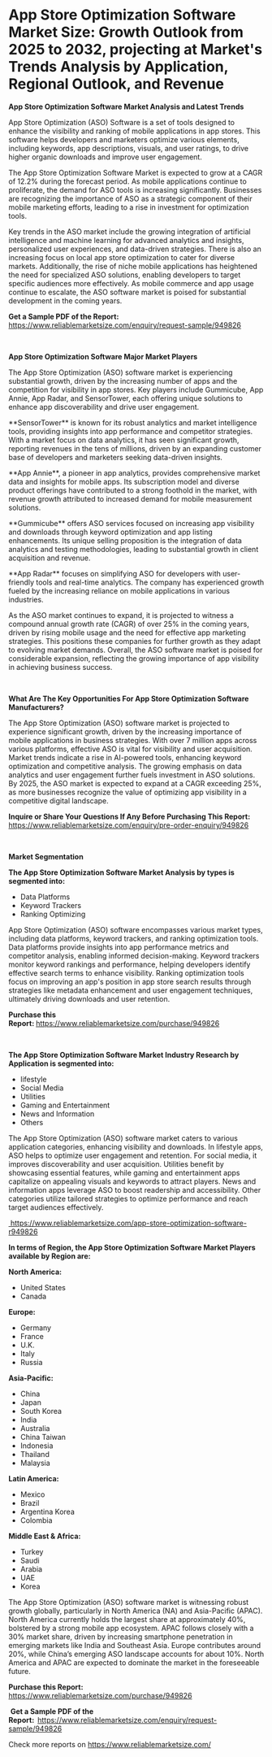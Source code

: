 <p><h1>App Store Optimization Software Market Size: Growth Outlook from 2025 to 2032, projecting at Market's Trends Analysis by Application, Regional Outlook, and Revenue</h1></p><p><strong>App Store Optimization Software Market Analysis and Latest Trends</strong></p>
<p><p>App Store Optimization (ASO) Software is a set of tools designed to enhance the visibility and ranking of mobile applications in app stores. This software helps developers and marketers optimize various elements, including keywords, app descriptions, visuals, and user ratings, to drive higher organic downloads and improve user engagement.</p><p>The App Store Optimization Software Market is expected to grow at a CAGR of 12.2% during the forecast period. As mobile applications continue to proliferate, the demand for ASO tools is increasing significantly. Businesses are recognizing the importance of ASO as a strategic component of their mobile marketing efforts, leading to a rise in investment for optimization tools.</p><p>Key trends in the ASO market include the growing integration of artificial intelligence and machine learning for advanced analytics and insights, personalized user experiences, and data-driven strategies. There is also an increasing focus on local app store optimization to cater for diverse markets. Additionally, the rise of niche mobile applications has heightened the need for specialized ASO solutions, enabling developers to target specific audiences more effectively. As mobile commerce and app usage continue to escalate, the ASO software market is poised for substantial development in the coming years.</p></p>
<p><strong>Get a Sample PDF of the Report:&nbsp;</strong> <a href="https://www.reliablemarketsize.com/enquiry/request-sample/949826?utm_campaign=2941&utm_medium=2&utm_source=Github&utm_content=ia&utm_term=05032025&utm_id=app-store-optimization-software">https://www.reliablemarketsize.com/enquiry/request-sample/949826</a></p>
<p>&nbsp;</p>
<p><strong>App Store Optimization Software Major Market Players</strong></p>
<p><p>The App Store Optimization (ASO) software market is experiencing substantial growth, driven by the increasing number of apps and the competition for visibility in app stores. Key players include Gummicube, App Annie, App Radar, and SensorTower, each offering unique solutions to enhance app discoverability and drive user engagement.</p><p>**SensorTower** is known for its robust analytics and market intelligence tools, providing insights into app performance and competitor strategies. With a market focus on data analytics, it has seen significant growth, reporting revenues in the tens of millions, driven by an expanding customer base of developers and marketers seeking data-driven insights.</p><p>**App Annie**, a pioneer in app analytics, provides comprehensive market data and insights for mobile apps. Its subscription model and diverse product offerings have contributed to a strong foothold in the market, with revenue growth attributed to increased demand for mobile measurement solutions.</p><p>**Gummicube** offers ASO services focused on increasing app visibility and downloads through keyword optimization and app listing enhancements. Its unique selling proposition is the integration of data analytics and testing methodologies, leading to substantial growth in client acquisition and revenue.</p><p>**App Radar** focuses on simplifying ASO for developers with user-friendly tools and real-time analytics. The company has experienced growth fueled by the increasing reliance on mobile applications in various industries.</p><p>As the ASO market continues to expand, it is projected to witness a compound annual growth rate (CAGR) of over 25% in the coming years, driven by rising mobile usage and the need for effective app marketing strategies. This positions these companies for further growth as they adapt to evolving market demands. Overall, the ASO software market is poised for considerable expansion, reflecting the growing importance of app visibility in achieving business success.</p></p>
<p>&nbsp;</p>
<p><strong>What Are The Key Opportunities For App Store Optimization Software Manufacturers?</strong></p>
<p><p>The App Store Optimization (ASO) software market is projected to experience significant growth, driven by the increasing importance of mobile applications in business strategies. With over 7 million apps across various platforms, effective ASO is vital for visibility and user acquisition. Market trends indicate a rise in AI-powered tools, enhancing keyword optimization and competitive analysis. The growing emphasis on data analytics and user engagement further fuels investment in ASO solutions. By 2025, the ASO market is expected to expand at a CAGR exceeding 25%, as more businesses recognize the value of optimizing app visibility in a competitive digital landscape.</p></p>
<p><strong>Inquire or Share Your Questions If Any Before Purchasing This Report:</strong> <a href="https://www.reliablemarketsize.com/enquiry/pre-order-enquiry/949826?utm_campaign=2941&utm_medium=2&utm_source=Github&utm_content=ia&utm_term=05032025&utm_id=app-store-optimization-software">https://www.reliablemarketsize.com/enquiry/pre-order-enquiry/949826</a></p>
<p>&nbsp;</p>
<p><strong>Market Segmentation</strong></p>
<p><strong>The App Store Optimization Software Market Analysis by types is segmented into:</strong></p>
<p><ul><li>Data Platforms</li><li>Keyword Trackers</li><li>Ranking Optimizing</li></ul></p>
<p><p>App Store Optimization (ASO) software encompasses various market types, including data platforms, keyword trackers, and ranking optimization tools. Data platforms provide insights into app performance metrics and competitor analysis, enabling informed decision-making. Keyword trackers monitor keyword rankings and performance, helping developers identify effective search terms to enhance visibility. Ranking optimization tools focus on improving an app's position in app store search results through strategies like metadata enhancement and user engagement techniques, ultimately driving downloads and user retention.</p></p>
<p><strong>Purchase this Report:&nbsp;</strong><a href="https://www.reliablemarketsize.com/purchase/949826?utm_campaign=2941&utm_medium=2&utm_source=Github&utm_content=ia&utm_term=05032025&utm_id=app-store-optimization-software">https://www.reliablemarketsize.com/purchase/949826</a></p>
<p>&nbsp;</p>
<p><strong>The App Store Optimization Software Market Industry Research by Application is segmented into:</strong></p>
<p><ul><li>lifestyle</li><li>Social Media</li><li>Utilities</li><li>Gaming and Entertainment</li><li>News and Information</li><li>Others</li></ul></p>
<p><p>The App Store Optimization (ASO) software market caters to various application categories, enhancing visibility and downloads. In lifestyle apps, ASO helps to optimize user engagement and retention. For social media, it improves discoverability and user acquisition. Utilities benefit by showcasing essential features, while gaming and entertainment apps capitalize on appealing visuals and keywords to attract players. News and information apps leverage ASO to boost readership and accessibility. Other categories utilize tailored strategies to optimize performance and reach target audiences effectively.</p></p>
<p><a href="https://www.reliablemarketsize.com/app-store-optimization-software-r949826?utm_campaign=2941&utm_medium=2&utm_source=Github&utm_content=ia&utm_term=05032025&utm_id=app-store-optimization-software">&nbsp;https://www.reliablemarketsize.com/app-store-optimization-software-r949826</a></p>
<p><strong>In terms of Region, the App Store Optimization Software Market Players available by Region are:</strong></p>
<p>
    <p> <strong> North America: </strong>
        <ul>
            <li>United States</li>
            <li>Canada</li>
        </ul>
        </p> 
    <p> <strong> Europe: </strong>
        <ul>
            <li>Germany</li>
            <li>France</li>
            <li>U.K.</li>
            <li>Italy</li>
            <li>Russia</li>
        </ul>
        </p> 
    <p> <strong> Asia-Pacific: </strong>
        <ul>
            <li>China</li>
            <li>Japan</li>
            <li>South Korea</li>
            <li>India</li>
            <li>Australia</li>
            <li>China Taiwan</li>
            <li>Indonesia</li>
            <li>Thailand</li>
            <li>Malaysia</li>
        </ul>
        </p> 
    <p> <strong> Latin America: </strong>
        <ul>
            <li>Mexico</li>
            <li>Brazil</li>
            <li>Argentina Korea</li>
            <li>Colombia</li>
        </ul>
        </p> 
    <p> <strong> Middle East & Africa: </strong>
        <ul>
            <li>Turkey</li>
            <li>Saudi</li>
            <li>Arabia</li>
            <li>UAE</li>
            <li>Korea</li>
        </ul>
    </p>
    </p>
<p><p>The App Store Optimization (ASO) software market is witnessing robust growth globally, particularly in North America (NA) and Asia-Pacific (APAC). North America currently holds the largest share at approximately 40%, bolstered by a strong mobile app ecosystem. APAC follows closely with a 30% market share, driven by increasing smartphone penetration in emerging markets like India and Southeast Asia. Europe contributes around 20%, while China’s emerging ASO landscape accounts for about 10%. North America and APAC are expected to dominate the market in the foreseeable future.</p></p>
<p><strong>Purchase this Report: </strong><a href="https://www.reliablemarketsize.com/purchase/949826?utm_campaign=2941&utm_medium=2&utm_source=Github&utm_content=ia&utm_term=05032025&utm_id=app-store-optimization-software">https://www.reliablemarketsize.com/purchase/949826</a></p>
<p>&nbsp;<strong>Get a Sample PDF of the Report:&nbsp;&nbsp;</strong><a href="https://www.reliablemarketsize.com/enquiry/request-sample/949826?utm_campaign=2941&utm_medium=2&utm_source=Github&utm_content=ia&utm_term=05032025&utm_id=app-store-optimization-software">https://www.reliablemarketsize.com/enquiry/request-sample/949826</a></p>
<p><strong></strong></p>
<p>Check more reports on <a href="https://www.reliablemarketsize.com/?utm_campaign=2941&utm_medium=2&utm_source=Github&utm_content=ia&utm_term=05032025&utm_id=app-store-optimization-software">https://www.reliablemarketsize.com/</a></p>